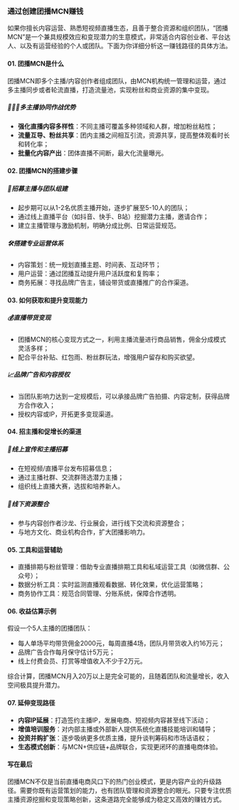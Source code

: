 ### 通过创建团播MCN赚钱

如果你擅长内容运营、熟悉短视频直播生态，且善于整合资源和组织团队，“团播MCN”是一个兼具规模效应和变现潜力的生意模式，非常适合内容创业者、平台达人、以及有运营经验的个人或团队。下面为你详细分析这一赚钱路径的具体方法。

#### 01. 团播MCN是什么

团播MCN即多个主播/内容创作者组成团队，由MCN机构统一管理和运营，通过多主播同步或者轮流直播，打造流量池，实现粉丝和商业资源的集中变现。

##### 🧑🤝🧑多主播协同作战优势

* **强化直播内容多样性**：不同主播可覆盖多种领域和人群，增加粉丝粘性；
* **流量互导、粉丝共享**：团内主播之间相互引流，资源共享，提高整体观看时长和转化率；
* **批量化内容产出**：团体直播不间断，最大化流量曝光。

#### 02. 团播MCN的搭建步骤

##### 🚀招募主播与团队组建

* 起步期可以从1-2名优质主播开始，逐步扩展至5-10人的团队；
* 通过线上直播平台（如抖音、快手、B站）挖掘潜力主播，邀请合作；
* 建立主播管理与激励机制，明确分成比例、日常运营规范。

##### 🛠️搭建专业运营体系

* 内容策划：统一规划直播主题、时间表、互动环节；
* 用户运营：通过团播互动提升用户活跃度和复购率；
* 商务拓展：寻找品牌广告主，铺设带货或直播推广的合作渠道。

#### 03. 如何获取和提升变现能力

##### 💰直播带货变现

* 团播MCN的核心变现方式之一，利用主播流量进行商品销售，佣金分成模式灵活多样；
* 配合平台补贴、红包雨、粉丝群玩法，增强用户留存和购买欲望。

##### 📈品牌广告和内容授权

* 当团队影响力达到一定规模后，可以承接品牌广告拍摄、内容定制，获得品牌方合作收入；
* 授权内容或IP，开拓更多变现渠道。

#### 04. 招主播和促增长的渠道

##### 📲线上宣传和主播招募

* 在短视频/直播平台发布招募信息；
* 通过主播社群、交流群筛选潜力主播；
* 组织线上直播大赛，选拔和培养新人。

##### 🤝线下资源整合

* 参与内容创作者沙龙、行业展会，进行线下交流和资源整合；
* 与地方文化、商业机构合作，扩大团播影响力。

#### 05. 工具和运营辅助

* 直播排期与粉丝管理：借助专业直播排期工具和私域运营工具（如微信群、公众号）；
* 数据分析工具：实时监测直播观看数据、转化效果，优化运营策略；
* 商务协作工具：规范合同管理、分账系统，保障合作透明。

#### 06. 收益估算示例

假设一个5人主播的团播团队：

* 每人单场平均带货佣金2000元，每周直播4场，团队月带货收入约16万元；
* 品牌广告合作每月保守估计5万元；
* 线上付费会员、打赏等增值收入不少于2万元。

综合计算，团播MCN月入20万以上是完全可能的，且随着团队和流量增长，收入空间极具提升潜力。

#### 07. 延伸变现路径

* **内容IP延展**：打造签约主播IP，发展电商、短视频内容甚至线下活动；
* **增值培训服务**：对内部主播或外部新人提供系统化直播技能培训和辅导；
* **投资并购扩张**：逐步吸纳更多优质主播，提升谈判筹码和市场话语权；
* **生态模式创新**：与MCN+供应链+品牌联合，实现更闭环的直播电商体验。

#### 写在最后

团播MCN不仅是当前直播电商风口下的热门创业模式，更是内容产业的升级路径。需要你既有运营策划的能力，也有团队管理和资源整合的眼光。只要专注优质主播资源挖掘和变现策略创新，这条道路完全能够成为稳定又高效的赚钱方式。